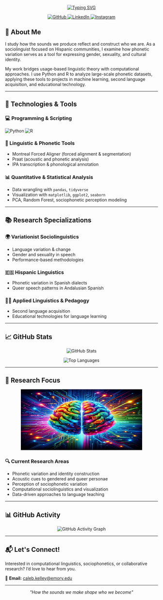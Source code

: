 <p align="center">
  <a href="https://git.io/typing-svg">
    <img src="https://readme-typing-svg.demolab.com?font=Poppins&size=29&duration=1000&pause=1000&color=0D6ABEFF&center=false&random=false&width=435&lines=Hi!+My+name+is+Caleb.;Welcome+to+my+GitHub+page." alt="Typing SVG" />
  </a>
</p>

<p align="center">
  <a href="https://github.com/calebhkelley">
    <img src="https://img.shields.io/badge/GitHub-100000?style=for-the-badge&logo=github&logoColor=white" alt="GitHub">
  </a>
  <a href="https://www.linkedin.com/in/caleb-h-kelley-309081aa">
    <img src="https://img.shields.io/badge/LinkedIn-0077B5?style=for-the-badge&logo=linkedin&logoColor=white" alt="LinkedIn">
  </a>
  <a href="https://www.instagram.com/c.h.kelley/">
    <img src="https://img.shields.io/badge/Instagram-E4405F?style=for-the-badge&logo=instagram&logoColor=white" alt="Instagram">
  </a>
</p>

## 👤 About Me

I study how the sounds we produce reflect and construct who we are. As a sociolinguist focused on Hispanic communities, I examine how phonetic variation serves as a tool for expressing gender, sexuality, and cultural identity.

My work bridges usage-based linguistic theory with computational approaches. I use Python and R to analyze large-scale phonetic datasets, applying these tools to projects in machine learning, second language acquisition, and educational technology.

---

## 🧰 Technologies & Tools

### 💻 Programming & Scripting  
![Python](https://img.shields.io/badge/Python-3776AB?style=for-the-badge&logo=python&logoColor=white)
![R](https://img.shields.io/badge/R-276DC3?style=for-the-badge&logo=r&logoColor=white)

### 🔬 Linguistic & Phonetic Tools  
- Montreal Forced Aligner (forced alignment & segmentation)  
- Praat (acoustic and phonetic analysis)  
- IPA transcription & phonological annotation  

### 📊 Quantitative & Statistical Analysis  
- Data wrangling with `pandas`, `tidyverse`  
- Visualization with `matplotlib`, `ggplot2`, `seaborn`  
- PCA, Random Forest, sociophonetic perception modeling  

---

## 📚 Research Specializations

### 🌍 Variationist Sociolinguistics  
- Language variation & change  
- Gender and sexuality in speech  
- Performance-based methodologies  

### 🇪🇸 Hispanic Linguistics  
- Phonetic variation in Spanish dialects  
- Queer speech patterns in Andalusian Spanish  

### 🧑‍🏫 Applied Linguistics & Pedagogy  
- Second language acquisition  
- Educational technologies for language learning  

---

## 📈 GitHub Stats

<p align="center">
  <img src="https://github-readme-stats.vercel.app/api?username=calebhkelley&show_icons=true&theme=radical&hide_border=true" alt="GitHub Stats" />
</p>

<p align="center">
  <img src="https://github-readme-stats.vercel.app/api/top-langs/?username=calebhkelley&layout=compact&theme=radical&hide_border=true" alt="Top Languages" />
</p>

---

## 🧠 Research Focus

<p align="center">
  <img src="https://raw.githubusercontent.com/calebhkelley/calebhkelley/main/brain%20language%20and%20computation.png" height="200" width="400" alt="Brain, Language, and Computation"/>
</p>

### 🔍 Current Research Areas
- Phonetic variation and identity construction  
- Acoustic cues to gendered and queer personae  
- Perception of sociophonetic variation  
- Computational sociolinguistics and visualization  
- Data-driven approaches to language teaching  

---

## 📊 GitHub Activity

<p align="center">
  <img src="https://github-readme-activity-graph.vercel.app/graph?username=calebhkelley&theme=rogue" alt="GitHub Activity Graph" />
</p>

---

## 📬 Let's Connect!

Interested in computational linguistics, sociophonetics, or collaborative research? I’d love to hear from you.

📧 **Email:** caleb.kelley@emory.edu

---

<p align="center"><em>"How the sounds we make shape who we become"</em></p>

